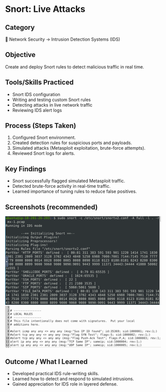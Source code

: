 # Snort: Live Attacks

## Category  
📂 Network Security → Intrusion Detection Systems (IDS)  

## Objective  
Create and deploy Snort rules to detect malicious traffic in real time.  

## Tools/Skills Practiced  
- Snort IDS configuration  
- Writing and testing custom Snort rules  
- Detecting attacks in live network traffic  
- Reviewing IDS alert logs  

## Process (Steps Taken)  
1. Configured Snort environment.  
2. Created detection rules for suspicious ports and payloads.  
3. Simulated attacks (Metasploit exploitation, brute-force attempts).  
4. Reviewed Snort logs for alerts.  

## Key Findings  
- Snort successfully flagged simulated Metasploit traffic.  
- Detected brute-force activity in real-time traffic.  
- Learned importance of tuning rules to reduce false positives.  

## Screenshots (recommended)  
![x](Screenshots/Snort1.png)
![x](Screenshots/Snort2.png)



## Outcome / What I Learned  
- Developed practical IDS rule-writing skills.  
- Learned how to detect and respond to simulated intrusions.  
- Gained appreciation for IDS role in layered defense.  
